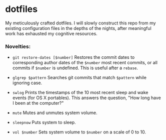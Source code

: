 # dotfiles
My meticulously crafted dotfiles. I will slowly construct this repo from my existing configuration files in the depths of the nights, after meaningful work has exhausted my cognitive resources.

### Novelties:
- `git restore-dates [$number]` Restores the commit dates to corresponding author dates of the `$number` most recent commits, or all commits if `$number` is undefined. This is useful after a `rebase`.

- `glgrep $pattern` Searches git commits that match `$pattern` while ignoring case.

- `swlog` Prints the timestamps of the 10 most recent sleep and wake events (for OS X portables). This answers the question, "How long have I been at the computer?"

- `mute` Mutes and unmutes system volume.

- `sleepnow` Puts system to sleep.

- `vol $number` Sets system volume to `$number` on a scale of 0 to 10.